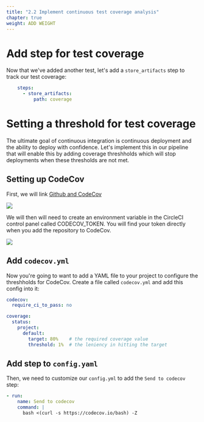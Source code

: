 ```yaml
---
title: "2.2 Implement continuous test coverage analysis"
chapter: true
weight: ADD WEIGHT
---
```


# Add step for test coverage

Now that we've added another test, let's add a `store_artifacts` step to track our test coverage:

```YAML
    steps:
      - store_artifacts:
          path: coverage
```

# Setting a threshold for test coverage

The ultimate goal of continuous integration is continuous deployment and the ability to deploy with confidence. Let's implement this in our pipeline that will enable this by adding coverage threshholds which will stop deployments when these thresholds are not met.

## Setting up CodeCov

First, we will link [Github and CodeCov](https://codecov.io/gh)

![](https://res.cloudinary.com/practicaldev/image/fetch/s--OLqX5Cx6--/c_limit%2Cf_auto%2Cfl_progressive%2Cq_auto%2Cw_880/https://cdn-images-1.medium.com/max/5424/1%2ACRJK8E1Vxa4ZaApgLbZI0w.png)

We will then will need to create an environment variable in the CircleCI control panel called CODECOV_TOKEN. You will find your token directly when you add the repository to CodeCov.

![](https://res.cloudinary.com/practicaldev/image/fetch/s--3K3VQSMY--/c_limit%2Cf_auto%2Cfl_progressive%2Cq_auto%2Cw_880/https://cdn-images-1.medium.com/max/4096/1%2Awc9DhJlo4GVU0FmGCFY6pQ.png)

## Add `codecov.yml`

Now you're going to want to add a YAML file to your project to configure the threshholds for CodeCov. Create a file called `codecov.yml` and add this config into it:

```YAML
codecov:
  require_ci_to_pass: no

coverage:
  status:
    project:
      default:
        target: 80%    # the required coverage value
        threshold: 1%  # the leniency in hitting the target
```

## Add step to `config.yaml`

Then, we need to customize our `config.yml` to add the `Send to codecov` step:

```YAML
- run:
    name: Send to codecov
    command: |
      bash <(curl -s https://codecov.io/bash) -Z
```